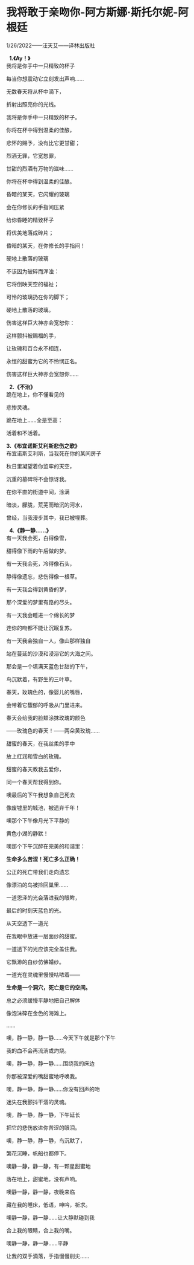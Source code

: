 # 我将敢于亲吻你-阿方斯娜·斯托尔妮-阿根廷
1/26/2022——汪天艾——译林出版社

&nbsp;
**1.《Ay！》**  
我将是你手中一只精致的杯子

每当你想震动它立刻发出声响……

无数春天将从杯中滴下，

折射出照亮你的光线。

我将是你手中一只精致的杯子。


你将在杯中得到温柔的佳酿，

悲怀的赐予，没有比它更甘甜；

烈酒无罪，它宽恕罪，

甘甜的烈酒有万物的滋味……

你将在杯中得到温柔的佳酿。


昏暗的某天，它闪耀的玻璃

会在你修长的手指间压紧

给你昏睡的精致杯子

将优美地落成碎片；

昏暗的某天，在你修长的手指间！

硬地上散落的玻璃

不该因为破碎而浑浊：

它将倒映天空的福祉；

可怜的玻璃扔在你的脚下；

硬地上散落的玻璃。


伤害这样巨大神亦会宽恕你：

这样颤抖被赐福的手，

让玫瑰和百合永不相连，

永恒的甜蜜为它的不怜悯正名。

伤害这样巨大神亦会宽恕你……

&nbsp;
**2.《不治》**  
跪在地上，你不懂看见的

悲惨灵魂。

跪在地上……全是至高：

活着和不活着。

**3.《布宜诺斯艾利斯悲伤之歌》**  
布宜诺斯艾利斯，当我死在你的某间房子

秋日里凝望着你监牢的天空，

沉重的墓碑将不会惊讶我。


在你平直的街道中间，涂满

暗淡，朦胧，荒芜而暗沉的河水，

曾经，当我漫步其中，我已被埋葬。

&nbsp;
**4.《静一静……》**  
有一天我会死，白得像雪，

甜得像下雨的午后做的梦。


有一天我会死，冷得像石头，

静得像遗忘，悲伤得像一根草。


有一天我会得到黄昏的梦，

那个深爱的梦里有路的尽头。


有一天我会睡进一个绵长的梦

连你的吻都不能让沉眠复苏。


有一天我会独自一人，像山那样独自

站在蔓延的沙漠和浸浴它的大海之间。


那会是一个填满天蓝色甘甜的下午，

鸟沉默着，有野生的三叶草。

春天，玫瑰色的，像婴儿的嘴唇，

会带着它馥郁的呼吸从门里进来。


春天会给我的脸颊涂抹玫瑰的颜色

——玫瑰色的春天！——两朵黄玫瑰……


甜蜜的春天，在我丝柔的手中

放上红润和雪白的玫瑰。


甜蜜的春天教我去爱你，

同一个春天帮我得到你。


噢最后的下午我想象自己死去

像废墟里的城池，被遗弃千年！


噢那个下午像月光下平静的

黄色小湖的静默！


噢那个下午沉醉在完美的和谐里：

__生命多么苦涩！死亡多么正确！__

公正的死亡带我们走向遗忘

像漂泊的鸟被捡回巢里……


一道恩泽的光会落进我的眼眸，

最后的时刻天蓝色的光。


从天空透下一道光

在我眼中放进一层面纱的甜蜜。


一道透下的光应该完全盖住我。

它飘渺的白纱仿佛婚纱。


一道光在灵魂里慢慢咕哝着——

**生命是一个洞穴，死亡是它的空间。**


总之必须缓慢平静地把自己解体

像泡沫碎在金色的海滩上。


……

噢，静一静，静一静……今天下午就是那个下午

我的血不会再流淌或灼烧。

噢，静一静，静一静……围绕我的床边

你那被深爱的嘴甜蜜地呼唤我。


噢，静一静，静一静……你没有回声的吻

迷失在我颤抖干涸的灵魂。


噢，静一静，静一静，下午延长

把它的悲伤放进你苦涩的眼泪。


噢，静一静，静一静，鸟沉默了，

繁花沉睡，帆船也都停下。


噢静一静，静一静，有一颗星甜蜜地

落在地上，甜蜜地，没有声响。


噢静一静，静一静，夜晚来临

藏在我的睡床，低语，呻吟，祈求。


噢静一静，静一静……让大静默碰到我

合上我的眼睛，合上我的嘴。


噢静一静，静一静……平静

让我的双手滴落，手指慢慢削尖……


